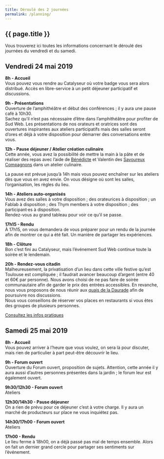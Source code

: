 ```yaml
---
title: Déroulé des 2 journées
permalink: /planning/
---
```


<section class="section">
<div class="wrapper" markdown="1">

# {{ page.title }}

Vous trouverez ici toutes les informations concernant le déroulé des journées du vendredi et du samedi.

## Vendredi 24 mai 2019

**8h - Accueil**  
Vous pouvez vous rendre au Catalyseur où votre badge vous sera alors distribué. Accès en libre-service à un petit déjeuner participatif et discussions.

**9h - Présentations**  
Ouverture de l’amphithéâtre et début des conférences ; il y aura une pause café à 10h30.  
Sachez qu’il n’est pas nécessaire d’être dans l’amphithéâtre pour profiter de Sud Web. Les présentations de nos orateurs et oratrices sont des ouvertures inspirantes aux ateliers participatifs mais des salles seront d’ores et déjà à votre disposition pour démarrer des conversations entre vous.

**12h - Pause déjeuner / Atelier création culinaire**  
Cette année, vous avez la possibilité de mettre la main à la pâte et de réaliser des repas avec l’aide de [Bénédicte](http://www.benedictelambert.com/) et Valentin des [Savoureux Compagnons](https://www.savoureuxcompagnons.fr/compagnon/vluiggi/) dans un atelier culinaire.

La pause est prévue jusqu’à 14h mais vous pouvez enchaîner sur les ateliers dès que vous en avez envie. On vous désigne où sont les salles, l’organisation, les règles du lieu.

**14h - Ateliers auto-organisés**  
Vous avez des salles à votre disposition ; des orateurices à disposition ; un Fablab à disposition ; des Thym members à votre disposition ; des participant·es à disposition.  
Rendez-vous au grand tableau pour voir ce qu’il se passe.

**17h15 - Rendu**  
À 17h15, on vous demandera de vous préparer pour un rendu de la journée afin de montrer ce qui a été fait. Un manière de partager les expériences.

**18h - Clôture**  
Bon c’est fini au Catalyseur, mais l’événement Sud Web continue toute la soirée et le lendemain.

**20h - Rendez-vous citadin**  
Malheureusement, la privatisation d’un lieu dans cette ville festive qu’est Toulouse est compliquée ; il faudrait avancer beaucoup d’argent (entre 40 et 60€ par personne). Nous avons choisi de ne pas faire de soirée communautaire afin de garder le prix des entrées accessibles. En revanche, nous vous proposons de nous réunir aux [quais de la Daurade](https://www.openstreetmap.org/search?query=quai%20de%20la%20daurade#map=19/43.59984/1.44035) afin de poursuivre nos discussions.  
Nous vous conseillons de réserver vos places en restaurants si vous êtes des groupes de plusieurs personnes.

<p class="text-center">
<a class="button" data-text="Consultez les infos pratiques" href="{{ ’/infos-pratiques/’ | relative_url }}" title="Consultez les infos pratiques">
  <span class="button-inner">Consultez les infos pratiques</span>
</a>
</p>

## Samedi 25 mai 2019

**8h - Accueil**  
Vous pouvez arriver à l’heure que vous voulez, on sera là pour discuter, mais rien de particulier à part peut-être découvrir le lieu.

**9h - Forum ouvert**  
Ouverture du Forum ouvert, proposition de sujets. Attention, cette année il y aura aussi d’autres personnes présentes dans la jardin ; le forum leur est également ouvert.

**9h30/12h30 - Forum ouvert**  
Ateliers

**12h30/14h30 - Pause déjeuner**  
On a rien de prévu pour ce déjeuner c’est à votre charge. Il y aura un marché de producteurs sur place ne vous inquiétez pas.

**14h30/17h00 - Forum ouvert**  
Ateliers

**17h00 - Rendu**  
Le lieu ferme à 18h00, on a déjà passé pas mal de temps ensemble. Alors on fait un dernier grand cercle pour partager ses sentiments sur l’événement.

</div>
</section>
